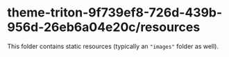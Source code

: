 # theme-triton-9f739ef8-726d-439b-956d-26eb6a04e20c/resources

This folder contains static resources (typically an `"images"` folder as well).
